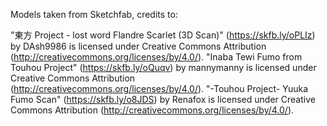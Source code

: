 ﻿Models taken from Sketchfab, credits to:

"東方 Project - lost word Flandre Scarlet (3D Scan)" (https://skfb.ly/oPLIz) by DAsh9986 is licensed under Creative Commons Attribution (http://creativecommons.org/licenses/by/4.0/).
"Inaba Tewi Fumo from Touhou Project" (https://skfb.ly/oQuqv) by mannymanny is licensed under Creative Commons Attribution (http://creativecommons.org/licenses/by/4.0/).
"-Touhou Project- Yuuka Fumo Scan" (https://skfb.ly/o8JDS) by Renafox is licensed under Creative Commons Attribution (http://creativecommons.org/licenses/by/4.0/).